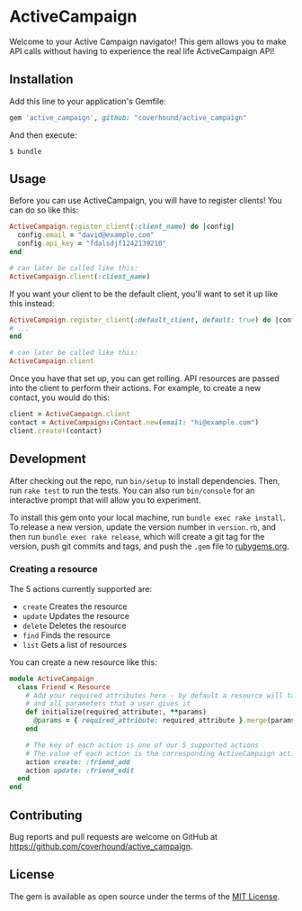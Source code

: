 # ActiveCampaign

Welcome to your Active Campaign navigator! This gem allows you to make API calls
without having to experience the real life ActiveCampaign API!

## Installation

Add this line to your application's Gemfile:

```ruby
gem 'active_campaign', github: "coverhound/active_campaign"
```

And then execute:

    $ bundle


## Usage

Before you can use ActiveCampaign, you will have to register clients! You can do
so like this:

```ruby
ActiveCampaign.register_client(:client_name) do |config|
  config.email = "david@example.com"
  config.api_key = "fdalsdjf1242139210"
end

# can later be called like this:
ActiveCampaign.client(:client_name)
```

If you want your client to be the default client, you'll want to set it up like
this instead:

```ruby
ActiveCampaign.register_client(:default_client, default: true) do |config|
# ...
end

# can later be called like this:
ActiveCampaign.client
```

Once you have that set up, you can get rolling. API resources are passed into
the client to perform their actions. For example, to create a new contact, you
would do this:

```ruby
client = ActiveCampaign.client
contact = ActiveCampaign::Contact.new(email: "hi@example.com")
client.create!(contact)
```

## Development

After checking out the repo, run `bin/setup` to install dependencies. Then, run `rake test` to run the tests. You can also run `bin/console` for an interactive prompt that will allow you to experiment.

To install this gem onto your local machine, run `bundle exec rake install`. To release a new version, update the version number in `version.rb`, and then run `bundle exec rake release`, which will create a git tag for the version, push git commits and tags, and push the `.gem` file to [rubygems.org](https://rubygems.org).

### Creating a resource
The 5 actions currently supported are:
- `create` Creates the resource
- `update` Updates the resource
- `delete` Deletes the resource
- `find` Finds the resource
- `list` Gets a list of resources

You can create a new resource like this:

```ruby
module ActiveCampaign
  class Friend < Resource
    # Add your required attributes here - by default a resource will take any
    # and all parameters that a user gives it
    def initialize(required_attribute:, **params)
      @params = { required_attribute: required_attribute }.merge(params)
    end

    # The key of each action is one of our 5 supported actions
    # The value of each action is the corresponding ActiveCampaign action
    action create: :friend_add
    action update: :friend_edit
  end
end
```

## Contributing

Bug reports and pull requests are welcome on GitHub at https://github.com/coverhound/active_campaign.


## License

The gem is available as open source under the terms of the [MIT License](http://opensource.org/licenses/MIT).

